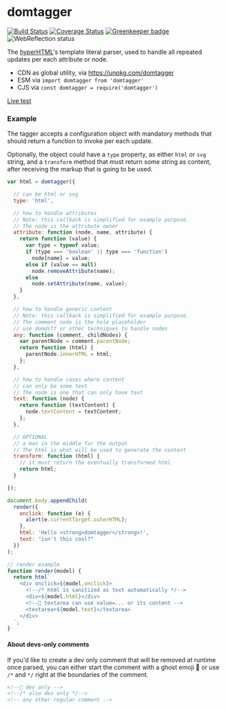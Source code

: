 # domtagger

[![Build Status](https://travis-ci.com/WebReflection/domtagger.svg?branch=master)](https://travis-ci.com/WebReflection/domtagger) [![Coverage Status](https://coveralls.io/repos/github/WebReflection/domtagger/badge.svg?branch=master)](https://coveralls.io/github/WebReflection/domtagger?branch=master) [![Greenkeeper badge](https://badges.greenkeeper.io/WebReflection/domtagger.svg)](https://greenkeeper.io/) ![WebReflection status](https://offline.report/status/webreflection.svg)

The [hyperHTML](https://github.com/WebReflection/hyperHTML#hyperhtml)'s template literal parser, used to handle all repeated updates per each attribute or node.

  * CDN as global utility, via https://unpkg.com/domtagger
  * ESM via `import domtagger from 'domtagger'`
  * CJS via `const domtagger = require('domtagger')`

[Live test](https://webreflection.github.io/domtagger/test/)

### Example

The tagger accepts a configuration object with mandatory methods that should return a function to invoke per each update.

Optionally, the object could have a `type` property, as either `html` or `svg` string, and a `transform` method that must return some string as content, after receiving the markup that is going to be used.

```js
var html = domtagger({

  // can be html or svg
  type: 'html',

  // how to handle attributes
  // Note: this callback is simplified for example purpose.
  // The node is the attribute owner
  attribute: function (node, name, attribute) {
    return function (value) {
      var type = typeof value;
      if (type === 'boolean' || type === 'function')
        node[name] = value;
      else if (value == null)
        node.removeAttribute(name);
      else
        node.setAttribute(name, value);
    }
  },

  // how to handle generic content
  // Note: this callback is simplified for example purpose.
  // The comment node is the hole placeholder
  // use domdiff or other techniques to handle nodes
  any: function (comment, childNodes) {
    var parentNode = comment.parentNode;
    return function (html) {
      parentNode.innerHTML = html;
    };
  },

  // how to handle cases where content
  // can only be some text
  // The node is one that can only have text
  text: function (node) {
    return function (textContent) {
      node.textContent = textContent;
    };
  },

  // OPTIONAL
  // a man in the middle for the output
  // The html is what will be used to generate the content
  transform: function (html) {
    // it must return the eventually transformed html
    return html;
  }

});

document.body.appendChild(
  render({
    onclick: function (e) {
      alert(e.currentTarget.outerHTML);
    },
    html: 'Hello <strong>domtagger</strong>!',
    text: "isn't this cool?"
  })
);

// render example
function render(model) {
  return html`
    <div onclick=${model.onclick}>
      <!--/* html is sanitized as text automatically */-->
      <div>${model.html}</div>
      <!--👻 textarea can use value=... or its content -->
      <textarea>${model.text}</textarea>
    </div>
  `;
}
```

#### About devs-only comments

If you'd like to create a dev only comment that will be removed at runtime once parsed, you can either start the comment with a ghost emoji 👻 or use `/*` and `*/` right at the boundaries of the comment.

```html
<!--👻 dev only -->
<!--/* also dev only */-->
<!-- any other regular comment -->
```
